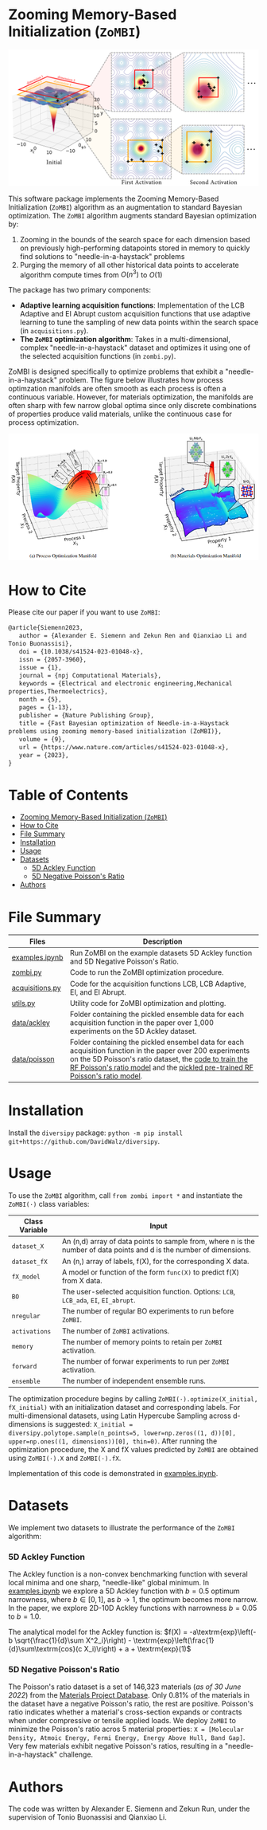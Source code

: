 # Zooming Memory-Based Initialization (`ZoMBI`)

![zombi](./figs/ZoMBI.png)

This software package implements the Zooming Memory-Based Initialization (`ZoMBI`) algorithm as an augmentation to standard Bayesian optimization. The `ZoMBI` algorithm augments standard Bayesian optimization by:
  1. Zooming in the bounds of the search space for each dimension based on previously high-performing datapoints stored in memory to quickly find solutions to "needle-in-a-haystack" problems
  2. Purging the memory of all other historical data points to accelerate algorithm compute times from $O(n^3)$ to $O(1)$

The package has two primary components:

- **Adaptive learning acquisition functions**: Implementation of the LCB Adaptive and EI Abrupt custom acquisition functions that use adaptive learning to tune the sampling of new data points within the search space (in `acquisitions.py`).
- **The `ZoMBI` optimization algorithm**: Takes in a multi-dimensional, complex "needle-in-a-haystack" dataset and optimizes it using one of the selected acquisition functions (in `zombi.py`).

ZoMBI is designed specifically to optimize problems that exhibit a "needle-in-a-haystack" problem. The figure below illustrates how process optimzation manifolds are often smooth as each process is often a continuous variable. However, for materials optimization, the manifolds are often sharp with few narrow global optima since only discrete combinations of properties produce valid materials, unlike the continuous case for process optimization.

![manifolds](./figs/manifold_types.png)

# How to Cite
Please cite our paper if you want to use `ZoMBI`:

    @article{Siemenn2023,
       author = {Alexander E. Siemenn and Zekun Ren and Qianxiao Li and Tonio Buonassisi},
       doi = {10.1038/s41524-023-01048-x},
       issn = {2057-3960},
       issue = {1},
       journal = {npj Computational Materials},
       keywords = {Electrical and electronic engineering,Mechanical properties,Thermoelectrics},
       month = {5},
       pages = {1-13},
       publisher = {Nature Publishing Group},
       title = {Fast Bayesian optimization of Needle-in-a-Haystack problems using zooming memory-based initialization (ZoMBI)},
       volume = {9},
       url = {https://www.nature.com/articles/s41524-023-01048-x},
       year = {2023},
    }



# Table of Contents
- [Zooming Memory-Based Initialization (`ZoMBI`)](#zooming-memory-based-initialization-zombi)
- [How to Cite](#how-to-cite)
- [File Summary](#file-summary)
- [Installation](#installation)
- [Usage](#usage)
- [Datasets](#datasets)
  - [5D Ackley Function](#5d-ackley-function)
  - [5D Negative Poisson's Ratio](#5d-negative-poissons-ratio)
- [Authors](#authors)

# File Summary
| Files | Description |
| ------------- | ------------------------------ |
| [examples.ipynb](./examples.ipynb)  | Run ZoMBI on the example datasets 5D Ackley function and 5D Negative Poisson's Ratio. |
| [zombi.py](./zombi.py)  | Code to run the ZoMBI optimization procedure. |
| [acquisitions.py](./acquisitions.py)  | Code for the acquisition functions LCB, LCB Adaptive, EI, and EI Abrupt. |
| [utils.py](./utils.py)  | Utility code for ZoMBI optimization and plotting. |
| [data/ackley](./data/ackley)  | Folder containing the pickled ensemble data for each acquisition function in the paper over 1,000 experiments on the 5D Ackley dataset. |
| [data/poisson](./data/poisson)  | Folder containing the pickled ensembel data for each acquisition function in the paper over 200 experiments on the 5D Poisson's ratio dataset, the [code to train the RF Poisson's ratio model](./data/poisson/train_RF.py) and the [pickled pre-trained RF Poisson's ratio model](./data/poisson/poisson_RF_trained.pkl). |

# Installation
Install the `diversipy` package: `python -m pip install git+https://github.com/DavidWalz/diversipy`. 

# Usage
To use the `ZoMBI` algorithm, call `from zombi import *` and instantiate the `ZoMBI(·)` class variables:

| Class Variable | Input |
| ------------- | ------------------------------ |
| `dataset_X` | An (n,d) array of data points to sample from, where n is the number of data points and d is the number of dimensions. |
| `dataset_fX` | An (n,) array of labels, f(X), for the corresponding X data. |
| `fX_model` | A model or function of the form `func(X)` to predict f(X) from X data. |
| `BO` | The user-selected acquisition function. Options: `LCB`, `LCB_ada`, `EI`, `EI_abrupt`. |
| `nregular` | The number of regular BO experiments to run before `ZoMBI`. |
| `activations` | The number of `ZoMBI` activations. |
| `memory` | The number of memory points to retain per `ZoMBI` activation. |
| `forward` | The number of forwar experiments to run per `ZoMBI` activation. |
| `ensemble` | The number of independent ensemble runs. |

The optimization procedure begins by calling `ZoMBI(·).optimize(X_initial, fX_initial)` with an initialization dataset and corresponding labels. For multi-dimensional datasets, using Latin Hypercube Sampling across d-dimensions is suggested: `X_initial = diversipy.polytope.sample(n_points=5, lower=np.zeros((1, d))[0], upper=np.ones((1, dimensions))[0], thin=0)`. After running the optimization procedure, the X and fX values predicted by `ZoMBI` are obtained using `ZoMBI(·).X` and `ZoMBI(·).fX`.

Implementation of this code is demonstrated in [examples.ipynb](./examples.ipynb).

# Datasets
We implement two datasets to illustrate the performance of the `ZoMBI` algorithm:
### 5D Ackley Function
The Ackley function is a non-convex benchmarking function with several local minima and one sharp, "needle-like" global minimum. In [examples.ipynb](./examples.ipynb) we explore a 5D Ackley function with $b=0.5$ optimum narrowness, where $b\in[0,1]$, as $b \to 1$, the optimum becomes more narrow. In the paper, we explore 2D-10D Ackley functions with narrowness $b=0.05$ to $b=1.0$.

The analytical model for the Ackley function is:
$f(X) = -a\textrm{exp}\left(-b \sqrt{\frac{1}{d}\sum X^2_i}\right) - \textrm{exp}\left(\frac{1}{d}\sum\textrm{cos}(c X_i)\right) + a + \textrm{exp}(1)$

### 5D Negative Poisson's Ratio
The Poisson's ratio dataset is a set of 146,323 materials (*as of 30 June 2022*) from the [Materials Project Database](https://materialsproject.org/). Only 0.81% of the materials in the dataset have a negative Poisson's ratio, the rest are positive. Poisson's ratio indicates whether a material's cross-section expands or contracts when under compressive or tensile applied loads. We deploy `ZoMBI` to minimize the Poisson's ratio acros 5 material properties: 
`X = [Molecular Density,
Atmoic Energy,
Fermi Energy,
Energy Above Hull,
Band Gap]`. Very few materials exhibit negative Poisson's ratios, resulting in a "needle-in-a-haystack" challenge.


# Authors
The code was written by Alexander E. Siemenn and Zekun Run, under the supervision of Tonio Buonassisi and Qianxiao Li.
